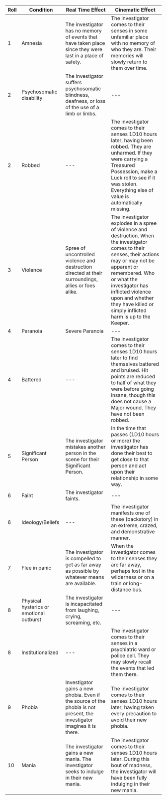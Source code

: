 <!-- TITLE: Roll Table for Bouts Of Madness -->
<!-- SUBTITLE: Rollin', rollin', rollin', rollin' -->
Roll | Condition | Real Time Effect  | Cinematic Effect
--- | --- | --- | ---
1 | Amnesia | The investigator has no memory of events that have taken place since they were last in a place of safety. | The investigator comes to their senses in some unfamiliar place with no memory of who they are. Their memories will slowly return to them over time.
2 | Psychosomatic disability | The investigator suffers psychosomatic blindness, deafness, or loss of the use of a limb or limbs. | --- 
2 | Robbed | --- | The investigator comes to their senses 1D10 hours later, having been robbed. They are unharmed. If they were carrying a Treasured Possession, make a Luck roll to see if it was stolen. Everything else of value is automatically missing.
3 | Violence | Spree of uncontrolled violence and destruction directed at their surroundings, allies or foes alike. | The investigator explodes in a spree of violence and destruction. When the investigator comes to their senses, their actions may or may not be apparent or remembered. Who or what the investigator has inflicted violence upon and whether they have killed or simply inflicted harm is up to the Keeper.
4 | Paranoia | Severe Paranoia | ---
4 | Battered | --- | The investigator comes to their senses 1D10 hours later to find themselves battered and bruised. Hit points are reduced to half of what they were before going insane, though this does not cause a Major wound. They have not been robbed.
 5 | Significant Person | The investigator mistakes another person in the scene for their Significant Person. | In the time that passes (1D10 hours or more) the investigator has done their best to get close to that person and act upon their relationship in some way.
6 | Faint | The investigator faints. | ---
6 | Ideology/Beliefs | --- | The investigator manifests one of these (backstory) in an extreme, crazed, and demonstrative manner. 
7 | Flee in panic | The investigator is compelled to get as far away as possible by whatever means are available. | When the investigator comes to their senses they are far away, perhaps lost in the wilderness or on a train or long-distance bus.
8 | Physical hysterics or emotional outburst | The investigator is incapacitated from laughing, crying, screaming, etc. | ---
8 | Institutionalized | --- | The investigator comes to their senses in a psychiatric ward or police cell. They may slowly recall the events that led them there.
9 | Phobia | Investigator gains a new phobia. Even if the source of the phobia is not present, the investigator imagines it is there. | The investigator comes to their senses 1D10 hours later, having taken every precaution to avoid their new phobia.
10 | Mania | The investigator gains a new mania. The investigator seeks to indulge in their new mania. | The investigator comes to their senses 1D10 hours later. During this bout of madness, the investigator will have been fully indulging in their new mania.